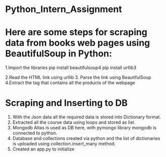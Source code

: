 # Python_Intern_Assignment

# Here are some steps for scraping data from books web pages using BeautifulSoup in Python:

1.Import the libraries
pip install beautifulsoup4
pip install urllib3

2.Read the HTML link using urllib
3. Parse the link using BeautifulSoup
4.Extract the tag that contains all the products of the webpage

# Scraping and Inserting to DB
1. With the Json data all the required data is stored into Dictionary format.
2. Extracted all the course data using loops and stored as list.
3. Mongodb Altas is used as DB here, with pymongo library mongodb is connected to python.
4. Database and collections created via python and the list of dictionaries is uploaded using collection.insert_many method.
5. Created an app.py to initialize

